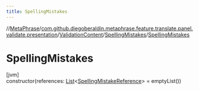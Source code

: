 ```yaml
---
title: SpellingMistakes
---
```

//[MetaPhrase](../../../../index.html)/[com.github.diegoberaldin.metaphrase.feature.translate.panel.validate.presentation](../../index.html)/[ValidationContent](../index.html)/[SpellingMistakes](index.html)/[SpellingMistakes](-spelling-mistakes.html)



# SpellingMistakes



[jvm]\
constructor(references: [List](https://kotlinlang.org/api/latest/jvm/stdlib/kotlin.collections/-list/index.html)&lt;[SpellingMistakeReference](../../../com.github.diegoberaldin.metaphrase.feature.translate.panel.validate.data/-spelling-mistake-reference/index.html)&gt; = emptyList())




